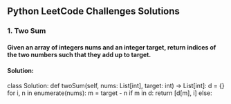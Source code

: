 <h2> Python LeetCode Challenges Solutions </h2>

<h3> 1. Two Sum </h3>
<h4> Given an array of integers nums and an integer target, return indices of the two numbers such that they add up to target. </h4>
<h4> Solution: </h4>
class Solution:
    def twoSum(self, nums: List[int], target: int) -> List[int]:
        d = {}
        for i, n in enumerate(nums):
            m = target - n
            if m in d:
                return [d[m], i]
            else:
